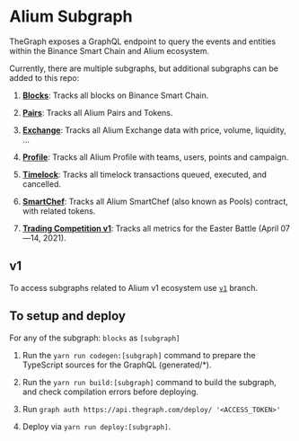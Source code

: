 # Alium Subgraph

TheGraph exposes a GraphQL endpoint to query the events and entities within the Binance Smart Chain and Alium ecosystem.

Currently, there are multiple subgraphs, but additional subgraphs can be added to this repo:

1. **[Blocks](https://thegraph.com/explorer/subgraph/alium-official/blocks)**: Tracks all blocks on Binance Smart Chain.

2. **[Pairs](https://thegraph.com/explorer/subgraph/alium-official/pairs)**: Tracks all Alium Pairs and Tokens.

3. **[Exchange](https://thegraph.com/explorer/subgraph/alium-official/exchange)**: Tracks all Alium Exchange data with price, volume, liquidity, ...

4. **[Profile](https://thegraph.com/explorer/subgraph/alium-official/profile)**: Tracks all Alium Profile with teams, users, points and campaign.

5. **[Timelock](https://thegraph.com/explorer/subgraph/alium-official/timelock)**: Tracks all timelock transactions queued, executed, and cancelled.

6. **[SmartChef](https://thegraph.com/explorer/subgraph/alium-official/smartchef)**: Tracks all Alium SmartChef (also known as Pools) contract, with related tokens.

7. **[Trading Competition v1](https://thegraph.com/explorer/subgraph/alium-official/trading-competition-v1)**: Tracks all metrics for the Easter Battle (April 07—14, 2021).

## v1

To access subgraphs related to Alium v1 ecosystem use [`v1`](https://github.com/Alium-Finance/alium-subgraph/tree/v1) branch.

## To setup and deploy

For any of the subgraph: `blocks` as `[subgraph]`

1. Run the `yarn run codegen:[subgraph]` command to prepare the TypeScript sources for the GraphQL (generated/*).

2. Run the `yarn run build:[subgraph]` command to build the subgraph, and check compilation errors before deploying.

3. Run `graph auth https://api.thegraph.com/deploy/ '<ACCESS_TOKEN>'`

4. Deploy via `yarn run deploy:[subgraph]`.
